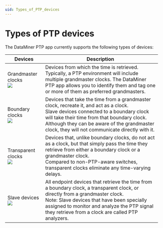 ```yaml
---
uid: Types_of_PTP_devices
---
```


# Types of PTP devices

The DataMiner PTP app currently supports the following types of devices:

| Devices | Description |
|--|--|
| Grandmaster clocks<br> ![](~/dataminer/images/PTP_GrandMaster.jpg) | Devices from which the time is retrieved.<br>Typically, a PTP environment will include multiple grandmaster clocks. The DataMiner PTP app allows you to identify them and tag one or more of them as preferred grandmasters. |
| Boundary clocks<br> ![](~/dataminer/images/PTP_BC.jpg) | Devices that take the time from a grandmaster clock, recreate it, and act as a clock.<br> Slave devices connected to a boundary clock will take their time from that boundary clock. Although they can be aware of the grandmaster clock, they will not communicate directly with it. |
| Transparent clocks<br> ![](~/dataminer/images/PTP_TC.jpg) | Devices that, unlike boundary clocks, do not act as a clock, but that simply pass the time they retrieve from either a boundary clock or a grandmaster clock.<br> Compared to non-PTP-aware switches, transparent clocks eliminate any time-varying delays. |
| Slave devices<br> ![](~/dataminer/images/PTP_Slave.jpg) | All endpoint devices that retrieve the time from a boundary clock, a transparent clock, or directly from a grandmaster clock.<br> Note: Slave devices that have been specially assigned to monitor and analyze the PTP signal they retrieve from a clock are called PTP analyzers. |
